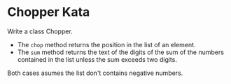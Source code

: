 # Chopper Kata

Write a class Chopper.

- The `chop` method returns the position in the list of an element.
- The `sum` method returns the text of the digits of the sum of the numbers contained in the list unless the sum exceeds two digits.

Both cases asumes the list don't contains negative numbers.
